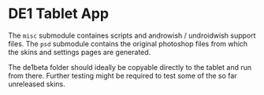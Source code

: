 # DE1 Tablet App

The `misc` submodule containes scripts and androwish / undroidwish support files.
The `psd` submodule contains the original photoshop files from which the skins and settings pages are generated.

The de1beta folder should ideally be copyable directly to the tablet and run from there. Further testing might be required to test some of the so far unreleased skins.
